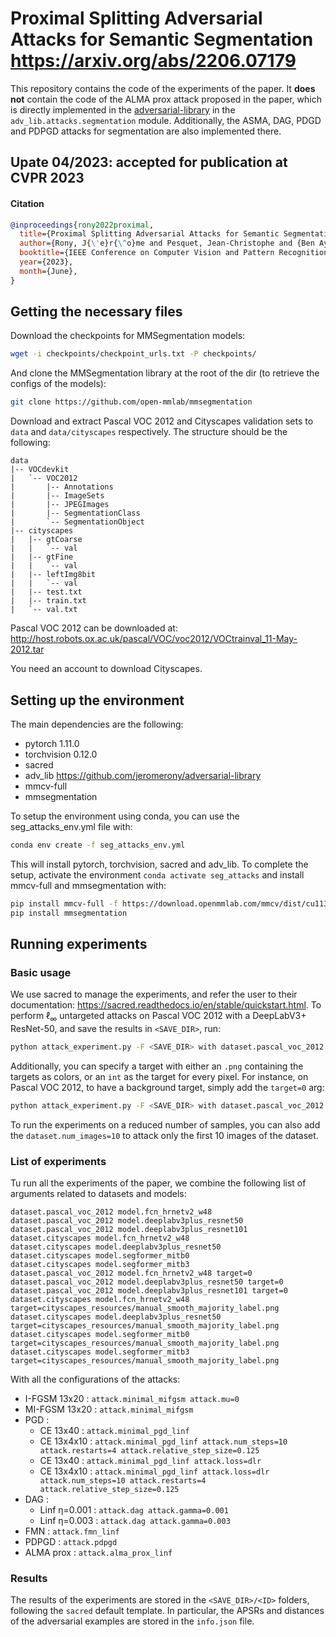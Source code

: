 # Proximal Splitting Adversarial Attacks for Semantic Segmentation https://arxiv.org/abs/2206.07179

This repository contains the code of the experiments of the paper. It **does not** contain the code of the ALMA $\mathrm{prox}$ attack proposed in the paper, which is directly implemented in the [adversarial-library](https://github.com/jeromerony/adversarial-library) in the `adv_lib.attacks.segmentation` module. Additionally, the ASMA, DAG, PDGD and PDPGD attacks for segmentation are also implemented there.

## Upate 04/2023: accepted for publication at CVPR 2023

#### Citation
```bibtex
@inproceedings{rony2022proximal,
  title={Proximal Splitting Adversarial Attacks for Semantic Segmentation},
  author={Rony, J{\'e}r{\^o}me and Pesquet, Jean-Christophe and {Ben Ayed}, Ismail},
  booktitle={IEEE Conference on Computer Vision and Pattern Recognition (CVPR)},
  year={2023},
  month={June},
}
```

## Getting the necessary files

Download the checkpoints for MMSegmentation models:
```bash
wget -i checkpoints/checkpoint_urls.txt -P checkpoints/
```
And clone the MMSegmentation library at the root of the dir (to retrieve the configs of the models):
```bash
git clone https://github.com/open-mmlab/mmsegmentation
```

Download and extract Pascal VOC 2012 and Cityscapes validation sets to `data` and `data/cityscapes` respectively.
The structure should be the following:
```
data
|-- VOCdevkit
|   `-- VOC2012
|       |-- Annotations
|       |-- ImageSets
|       |-- JPEGImages
|       |-- SegmentationClass
|       `-- SegmentationObject
|-- cityscapes
|   |-- gtCoarse
|   |   `-- val
|   |-- gtFine
|   |   `-- val
|   |-- leftImg8bit
|   |   `-- val
|   |-- test.txt
|   |-- train.txt
|   `-- val.txt
```

Pascal VOC 2012 can be downloaded at: http://host.robots.ox.ac.uk/pascal/VOC/voc2012/VOCtrainval_11-May-2012.tar

You need an account to download Cityscapes.

## Setting up the environment

The main dependencies are the following:
 - pytorch 1.11.0
 - torchvision 0.12.0
 - sacred
 - adv_lib https://github.com/jeromerony/adversarial-library
 - mmcv-full
 - mmsegmentation

To setup the environment using conda, you can use the seg_attacks_env.yml file with:
```bash
conda env create -f seg_attacks_env.yml
```
This will install pytorch, torchvision, sacred and adv_lib. To complete the setup, activate the environment `conda activate seg_attacks` and install mmcv-full and mmsegmentation with:
```bash
pip install mmcv-full -f https://download.openmmlab.com/mmcv/dist/cu113/torch1.11/index.html
pip install mmsegmentation
```

## Running experiments

### Basic usage

We use sacred to manage the experiments, and refer the user to their documentation: https://sacred.readthedocs.io/en/stable/quickstart.html.
To perform $\ell_\infty$ untargeted attacks on Pascal VOC 2012 with a DeepLabV3+ ResNet-50, and save the results in `<SAVE_DIR>`, run:
```bash
python attack_experiment.py -F <SAVE_DIR> with dataset.pascal_voc_2012 model.deeplabv3plus_resnet50 cudnn_flag=benchmark attack.alma_prox_linf
```

Additionally, you can specify a target with either an `.png` containing the targets as colors, or an `int` as the target for every pixel. For instance, on Pascal VOC 2012, to have a background target, simply add the `target=0` arg:
```bash
python attack_experiment.py -F <SAVE_DIR> with dataset.pascal_voc_2012 model.deeplabv3plus_resnet50 cudnn_flag=benchmark attack.alma_prox_linf target=0
```

To run the experiments on a reduced number of samples, you can also add the `dataset.num_images=10` to attack only the first 10 images of the dataset.

### List of experiments

Tu run all the experiments of the paper, we combine the following list of arguments related to datasets and models:
```text
dataset.pascal_voc_2012 model.fcn_hrnetv2_w48
dataset.pascal_voc_2012 model.deeplabv3plus_resnet50
dataset.pascal_voc_2012 model.deeplabv3plus_resnet101
dataset.cityscapes model.fcn_hrnetv2_w48
dataset.cityscapes model.deeplabv3plus_resnet50
dataset.cityscapes model.segformer_mitb0
dataset.cityscapes model.segformer_mitb3
dataset.pascal_voc_2012 model.fcn_hrnetv2_w48 target=0
dataset.pascal_voc_2012 model.deeplabv3plus_resnet50 target=0
dataset.pascal_voc_2012 model.deeplabv3plus_resnet101 target=0
dataset.cityscapes model.fcn_hrnetv2_w48 target=cityscapes_resources/manual_smooth_majority_label.png
dataset.cityscapes model.deeplabv3plus_resnet50 target=cityscapes_resources/manual_smooth_majority_label.png
dataset.cityscapes model.segformer_mitb0 target=cityscapes_resources/manual_smooth_majority_label.png
dataset.cityscapes model.segformer_mitb3 target=cityscapes_resources/manual_smooth_majority_label.png
```

With all the configurations of the attacks:
 - I-FGSM 13x20 : `attack.minimal_mifgsm attack.mu=0`
 - MI-FGSM 13x20 : `attack.minimal_mifgsm`
 - PGD :
   - CE 13x40 : `attack.minimal_pgd_linf`
   - CE 13x4x10 : `attack.minimal_pgd_linf attack.num_steps=10 attack.restarts=4 attack.relative_step_size=0.125`
   - CE 13x40 : `attack.minimal_pgd_linf attack.loss=dlr`
   - CE 13x4x10 : `attack.minimal_pgd_linf attack.loss=dlr attack.num_steps=10 attack.restarts=4 attack.relative_step_size=0.125`
 - DAG :
   - Linf η=0.001 : `attack.dag attack.gamma=0.001`
   - Linf η=0.003 : `attack.dag attack.gamma=0.003`
 - FMN : `attack.fmn_linf`
 - PDPGD : `attack.pdpgd`
 - ALMA prox : `attack.alma_prox_linf`

### Results

The results of the experiments are stored in the `<SAVE_DIR>/<ID>` folders, following the `sacred` default template. In particular, the APSRs and distances of the adversarial examples are stored in the `info.json` file.
